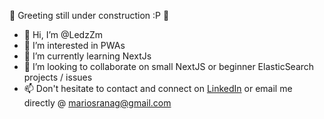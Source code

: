 :construction: Greeting still under construction  :P :construction:
- 👋 Hi, I’m @LedzZm
- 👀 I’m interested in PWAs
- 🌱 I’m currently learning NextJs
- :beers: I’m looking to collaborate on small NextJS or beginner ElasticSearch projects / issues
- 📫 Don't hesitate to contact and connect on [LinkedIn](https://www.linkedin.com/in/mranag/) or email me directly @ [mariosranag@gmail.com](mailto:mariosranag@gmail.com)



<!---
Add Icons / Liks to technologies and add outside hobbies etc....
Add web-bunch etc 
Add section about drupal & web-bunch projects
Maybe create template for other web-bunch members
--->
